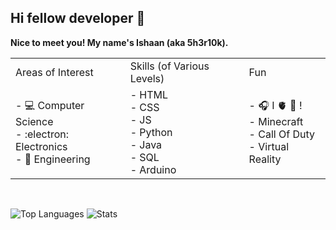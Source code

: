 ## Hi fellow developer 👋

<!--
**5h3r10k/5h3r10k** is a ✨ _special_ ✨ repository because its `README.md` (this file) appears on your GitHub profile.

Here are some ideas to get you started:

- 🔭 I’m currently working on ...
- 🌱 I’m currently learning ...
- 👯 I’m looking to collaborate on ...
- 🤔 I’m looking for help with ...
- 💬 Ask me about ...
- 📫 How to reach me: ...
- 😄 Pronouns: ...
- ⚡ Fun fact: ...
-->

**Nice to meet you! My name's Ishaan (aka 5h3r10k).** 


<table>
  <tr>
    <td>Areas of Interest</td>
    <td>Skills (of Various Levels)</td>
    <td>Fun</td>
  </tr>
  <tr>
    <td>
      - 💻 Computer Science<br>
      - :electron: Electronics<br>
      - 🧰 Engineering<br>
    </td>
    <td>
      - HTML<br>
      - CSS<br>
      - JS<br>
      - Python<br>
      - Java<br>
      - SQL<br>
      - Arduino<br>
    </td>
    <td>
      - 🎧 I 🫀 🎵 !<br>
      - Minecraft<br>
      - Call Of Duty<br>
      - Virtual Reality<br>
    </td>
  </tr>
</table>

<br>


![Top Languages](https://github-readme-stats.vercel.app/api/top-langs/?username=5h3r10k&theme=chartreuse-dark)
![Stats](https://github-readme-stats.vercel.app/api?username=5h3r10k&show_icons=true&hide_title=true&count_private=true&theme=chartreuse-dark)
